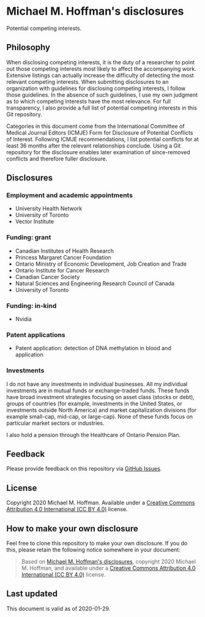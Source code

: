 # Michael M. Hoffman's disclosures

Potential competing interests.

## Philosophy

When disclosing competing interests, it is the duty of a researcher to point out those competing interests most likely to affect the accompanying work.
Extensive listings can actually increase the difficulty of detecting the most relevant competing interests.
When submitting disclosures to an organization with guidelines for disclosing competing interests, I follow those guidelines.
In the absence of such guidelines, I use my own judgment as to which competing interests have the most relevance.
For full transparency, I also provide a full list of potential competing interests in this Git repository.

Categories in this document come from the International Committee of Medical Journal Editors (ICMJE) Form for Disclosure of Potential Conflicts of Interest.
Following ICMJE recommendations, I list potential conflicts for at least 36 months after the relevant relationships conclude.
Using a Git repository for the disclosure enables later examination of since-removed conflicts and therefore fuller disclosure.

## Disclosures
### Employment and academic appointments

- University Health Network
- University of Toronto
- Vector Institute

### Funding: grant

- Canadian Institutes of Health Research
- Princess Margaret Cancer Foundation
- Ontario Ministry of Economic Development, Job Creation and Trade
- Ontario Institute for Cancer Research
- Canadian Cancer Society
- Natural Sciences and Engineering Research Council of Canada
- University of Toronto

### Funding: in-kind

- Nvidia

### Patent applications

- Patent application: detection of DNA methylation in blood and application

<!--
### Travel expenses

Travel expense reimbursements and honoraria since 2020-01-01.
I would like to disclose earlier expense reimbursements but it will be difficult to ensure an accurate, exhaustive list for the last 36 months.
Until I can do so, I will keep notes in this comment.
-->

### Investments

I do not have any investments in individual businesses.
All my individual investments are in mutual funds or exchange-traded funds.
These funds have broad investment strategies focusing on asset class (stocks or debt), groups of countries (for example, investments in the United States, or investments outside North America) and market capitalization divisions (for example small-cap, mid-cap, or large-cap).
None of these funds focus on particular market sectors or industries.

I also hold a pension through the Healthcare of Ontario Pension Plan.

## Feedback

Please provide feedback on this repository via [GitHub Issues](https://github.com/michaelmhoffman/disclosure/issues).

## License

Copyright 2020 Michael M. Hoffman.
Available under a [Creative Commons Attribution 4.0 International (CC BY 4.0)](https://creativecommons.org/licenses/by/4.0/) license.

## How to make your own disclosure

Feel free to clone this repository to make your own disclosure.
If you do this, please retain the following notice somewhere in your document:

> Based on [Michael M. Hoffman's disclosures](https://github.com/michaelmhoffman/disclosure), copyright 2020 Michael M. Hoffman, and available under a [Creative Commons Attribution 4.0 International (CC BY 4.0)](https://creativecommons.org/licenses/by/4.0/) license.

## Last updated

This document is valid as of 2020-01-29.
